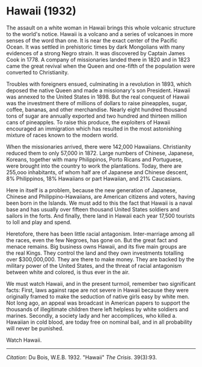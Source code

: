 # Hawaii (1932)

The assault on a white woman in Hawaii brings this whole volcanic structure to the world's notice. Hawaii is a volcano and a series of volcanoes in more senses of the word than one. It is near the exact center of the Pacific Ocean. It was settled in prehistoric times by dark Mongolians with many evidences of a strong Negro strain. It was discovered by Captain James Cook in 1778. A company of missionaries landed there in 1820 and in 1823 came the great revival when the Queen and one-fifth of the population were converted to Christianity.

Troubles with foreigners ensued, culminating in a revolution in 1893, which deposed the native Queen and made a missionary's son President. Hawaii was annexed to the United States in 1898. But the real conquest of Hawaii was the investment there of millions of dollars to raise pineapples, sugar, coffee, bananas, and other merchandise. Nearly eight hundred thousand tons of sugar are annually exported and two hundred and thirteen million cans of pineapples. To raise this produce, the exploiters of Hawaii encouraged an immigration which has resulted in the most astonishing mixture of races known to the modern world.

When the missionaries arrived, there were 142,000 Hawaiians. Christianity reduced them to only 57,000 in 1872. Large numbers of Chinese, Japanese, Koreans, together with many Philippinos, Porto Ricans and Portuguese, were brought into the country to work the plantations. Today, there are 255,ooo inhabitants, of whom half are of Japanese and Chinese descent, 8% Philippinos, 18% Hawaiians or part Hawaiian, and 21% Caucasians.

Here in itself is a problem, because the new generation of Japanese, Chinese and Philippino-Hawaiians, are American citizens and voters, having been born in the Islands. We must add to this the fact that Hawaii is a naval base and has usually over fifteen thousand United States soldiers and sailors in the forts. And finally, there land in Hawaii each year 17,500 tourists to loll and play and spend.

Heretofore, there has been little racial antagonism. Inter-marriage among all the races, even the few Negroes, has gone on. But the great fact and menace remains. Big business owns Hawaii, and its five main groups are the real Kings. They control the land and they own investments totalling over $300,000,000. They are there to make money. They are backed by the military power of the United States, and the threat of racial antagonism between white and colored, is thus ever in the air.

We must watch Hawaii, and in the present turmoil, remember two significant facts: First, laws against rape are not severe in Hawaii because they were originally framed to make the seduction of native girls easy by white men. Not long ago, an appeal was broadcast in American papers to support the thousands of illegitimate children there left helpless by white soldiers and marines. Secondly, a society lady and her accomplices, who killed a. Hawaiian in cold blood, are today free on nominal bail, and in all probability will never be punished.

Watch Hawaii.

______________
*Citation:* Du Bois, W.E.B. 1932. "Hawaii" *The Crisis*. 39(3):93.

